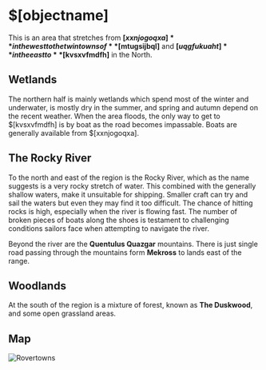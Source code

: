 # $[objectname]

This is an area that stretches from **$[xxnjogoqxa]** in the west to the twin towns of **$[mtugsijbql]** and **$[uqgfukuaht]** in the east to **$[kvsxvfmdfh]** in the North.

## Wetlands

The northern half is mainly wetlands which spend most of the winter and underwater, is mostly dry in the summer, and spring and autumn depend on the recent weather. When the area floods, the only way to get to $[kvsxvfmdfh] is by boat as the road becomes impassable. Boats are generally available from $[xxnjogoqxa].

## The Rocky River

To the north and east of the region is the Rocky River, which as the name suggests is a very rocky stretch of water. This combined with the generally shallow waters, make it unsuitable for shipping. Smaller craft can try and sail the waters but even they may find it too difficult. The chance of hitting rocks is high, especially when the river is flowing fast. The number of broken pieces of boats along the shoes is testament to challenging conditions sailors face when attempting to navigate the river.

Beyond the river are the **Quentulus Quazgar** mountains. There is just single road passing through the mountains form **Mekross** to lands east of the range.

## Woodlands

At the south of the region is a mixture of forest, known as **The Duskwood**, and some open grassland areas.

## Map

![Rovertowns](https://i.imgur.com/U5lVTbL.png)